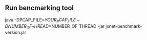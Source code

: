 
## Run bencmarking tool

java -DPCAP_FILE=$YOUR_PCAP_FILE -DNUMBER_OF_THREAD=$NUMBER_OF_THREAD -jar jxnet-benchmark-version.jar
